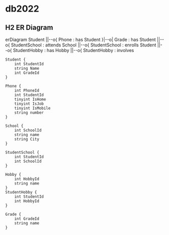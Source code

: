 # db2022

## H2 ER Diagram


erDiagram
    Student ||--o{ Phone : has
    Student }|--o| Grade : has
    Student ||--o{ StudentSchool : attends
    School ||--o{ StudentSchool : enrolls
    Student ||--o{ StudentHobby : has
    Hobby ||--o{ StudentHobby : involves
    
    
    Student {
        int StudentId
        string Name
        int GradeId
    }
    
    Phone {
        int PhoneId
        int StudentId
        tinyint IsHome 
        tinyint IsJob
        tinyint IsMobile
        string number
    }
    
    School {
        int SchoolId
        string name
        string City
    }
    
    StudentSchool {
        int StudentId
        int SchoolId
    }
    
    Hobby {
        int HobbyId
        string name
    }
    StudentHobby {
        int StudentId
        int HobbyId
    }
    
    Grade {
        int GradeId
        string name
    }
    

